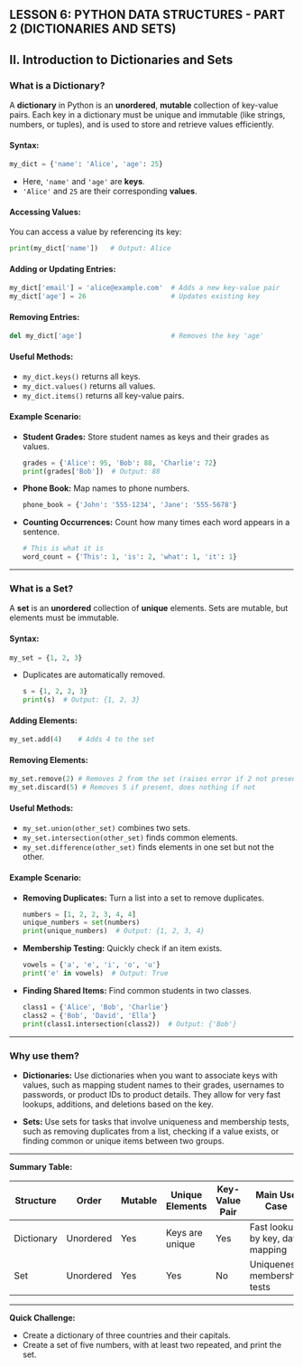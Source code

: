 ## **LESSON 6: PYTHON DATA STRUCTURES - PART 2 (DICTIONARIES AND SETS)**

## II. Introduction to Dictionaries and Sets

### What is a Dictionary?

A **dictionary** in Python is an **unordered**, **mutable** collection of key-value pairs. Each key in a dictionary must be unique and immutable (like strings, numbers, or tuples), and is used to store and retrieve values efficiently.

#### Syntax:

```python
my_dict = {'name': 'Alice', 'age': 25}
```

* Here, `'name'` and `'age'` are **keys**.
* `'Alice'` and `25` are their corresponding **values**.

#### Accessing Values:

You can access a value by referencing its key:

```python
print(my_dict['name'])   # Output: Alice
```

#### Adding or Updating Entries:

```python
my_dict['email'] = 'alice@example.com'  # Adds a new key-value pair
my_dict['age'] = 26                     # Updates existing key
```

#### Removing Entries:

```python
del my_dict['age']                      # Removes the key 'age'
```

#### Useful Methods:

* `my_dict.keys()` returns all keys.
* `my_dict.values()` returns all values.
* `my_dict.items()` returns all key-value pairs.

#### Example Scenario:

* **Student Grades:** Store student names as keys and their grades as values.

  ```python
  grades = {'Alice': 95, 'Bob': 88, 'Charlie': 72}
  print(grades['Bob'])  # Output: 88
  ```
* **Phone Book:** Map names to phone numbers.

  ```python
  phone_book = {'John': '555-1234', 'Jane': '555-5678'}
  ```
* **Counting Occurrences:** Count how many times each word appears in a sentence.


  ```python
  # This is what it is
  word_count = {'This': 1, 'is': 2, 'what': 1, 'it': 1}
  ```

---

### What is a Set?

A **set** is an **unordered** collection of **unique** elements. Sets are mutable, but elements must be immutable.

#### Syntax:

```python
my_set = {1, 2, 3}
```

* Duplicates are automatically removed.

  ```python
  s = {1, 2, 2, 3}
  print(s)  # Output: {1, 2, 3}
  ```

#### Adding Elements:

```python
my_set.add(4)    # Adds 4 to the set
```

#### Removing Elements:

```python
my_set.remove(2) # Removes 2 from the set (raises error if 2 not present)
my_set.discard(5) # Removes 5 if present, does nothing if not
```

#### Useful Methods:

* `my_set.union(other_set)` combines two sets.
* `my_set.intersection(other_set)` finds common elements.
* `my_set.difference(other_set)` finds elements in one set but not the other.

#### Example Scenario:

* **Removing Duplicates:** Turn a list into a set to remove duplicates.

  ```python
  numbers = [1, 2, 2, 3, 4, 4]
  unique_numbers = set(numbers)
  print(unique_numbers)  # Output: {1, 2, 3, 4}
  ```
* **Membership Testing:** Quickly check if an item exists.

  ```python
  vowels = {'a', 'e', 'i', 'o', 'u'}
  print('e' in vowels)  # Output: True
  ```
* **Finding Shared Items:** Find common students in two classes.

  ```python
  class1 = {'Alice', 'Bob', 'Charlie'}
  class2 = {'Bob', 'David', 'Ella'}
  print(class1.intersection(class2))  # Output: {'Bob'}
  ```

---

### Why use them?

* **Dictionaries:**
  Use dictionaries when you want to associate keys with values, such as mapping student names to their grades, usernames to passwords, or product IDs to product details. They allow for very fast lookups, additions, and deletions based on the key.

* **Sets:**
  Use sets for tasks that involve uniqueness and membership tests, such as removing duplicates from a list, checking if a value exists, or finding common or unique items between two groups.

---

**Summary Table:**

| Structure  | Order     | Mutable | Unique Elements | Key-Value Pair | Main Use Case                    |
| ---------- | --------- | ------- | --------------- | -------------- | -------------------------------- |
| Dictionary | Unordered | Yes     | Keys are unique | Yes            | Fast lookup by key, data mapping |
| Set        | Unordered | Yes     | Yes             | No             | Uniqueness, membership tests     |

---

**Quick Challenge:**

* Create a dictionary of three countries and their capitals.
* Create a set of five numbers, with at least two repeated, and print the set.

